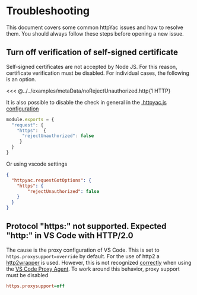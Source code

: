 # Troubleshooting

This document covers some common httpYac issues and how to resolve them. You should always follow these steps before opening a new issue.

## Turn off verification of self-signed certificate

Self-signed certificates are not accepted by Node JS. For this reason, certificate verification must be disabled. For individual cases, the following is an option.


<<< @../../examples/metaData/noRejectUnauthorized.http{1 HTTP}

It is also possible to disable the check in general in the [.httpyac.js configuration](../config/index.md)


```js
module.exports = {
  "request": {
    "https":  {
      "rejectUnauthorized": false
     }
  }
}
```

Or using vscode settings

```json
{
  "httpyac.requestGotOptions": {
    "https": {
        "rejectUnauthorized": false
    }
  }
}
```

## Protocol "https:" not supported. Expected "http:" in VS Code with HTTP/2.0
The cause is the proxy configuration of VS Code. This is set to `https.proxysupport=override` by default. For the use of http2 a [http2wrapper](https://github.com/szmarczak/http2-wrapper) is used. However, this is not recognized [correctly](https://github.com/TooTallNate/node-agent-base/blob/master/src/index.ts#L15-L19) when using the [VS Code Proxy Agent](https://github.com/microsoft/vscode-proxy-agent/blob/main/package.json#L32). To work around this behavior, proxy support must be disabled

```ini
https.proxysupport=off
```

